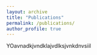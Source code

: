 ```yaml
---
layout: archive
title: "Publications"
permalink: /publications/
author_profile: true
---
```


YOavnadkjvndklajvdlksjvnkdnvsiil
